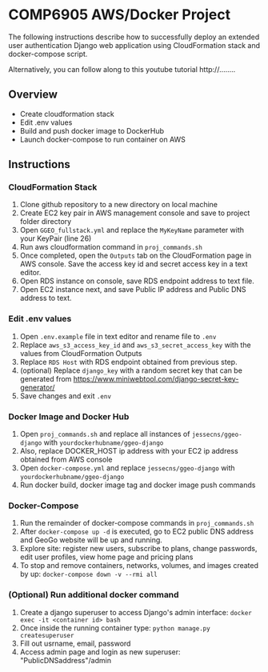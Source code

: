 # COMP6905 AWS/Docker Project

The following instructions describe how to successfully deploy an extended user authentication Django web application using CloudFormation stack and docker-compose script. 

Alternatively, you can follow along to this youtube tutorial http://........

## Overview
- Create cloudformation stack
- Edit .env values
- Build and push docker image to DockerHub
- Launch docker-compose to run container on AWS 


## Instructions
### CloudFormation Stack
1. Clone github repository to a new directory on local machine
2. Create EC2 key pair in AWS management console and save to project folder directory
3. Open ```GGEO_fullstack.yml``` and replace the ```MyKeyName``` parameter with your KeyPair (line 26)
4. Run aws cloudformation command in ```proj_commands.sh```
5. Once completed, open the ```Outputs``` tab on the CloudFormation page in AWS console. Save the access key id and secret access key in a text editor.
6. Open RDS instance on console, save RDS endpoint address to text file.
7. Open EC2 instance next, and save Public IP address and Public DNS address to text.

### Edit .env values
1. Open ```.env.example``` file in text editor and rename file to ```.env```
2. Replace ```aws_s3_access_key_id``` and ```aws_s3_secret_access_key``` with the values from CloudFormation Outputs
3. Replace ```RDS Host``` with RDS endpoint obtained from previous step.
4. (optional) Replace ```django_key``` with a random secret key that can be generated from https://www.miniwebtool.com/django-secret-key-generator/
5. Save changes and exit ```.env```

### Docker Image and Docker Hub
1. Open ```proj_commands.sh``` and replace all instances of ```jessecns/ggeo-django``` with ```yourdockerhubname/ggeo-django```
2. Also, replace DOCKER_HOST ip address with your EC2 ip address obtained from AWS console
3. Open ```docker-compose.yml``` and replace ```jessecns/ggeo-django``` with ```yourdockerhubname/ggeo-django```
3. Run docker build, docker image tag and docker image push commands

### Docker-Compose
1. Run the remainder of docker-compose commands in ```proj_commands.sh```
2. After ```docker-compose up -d``` is executed, go to EC2 public DNS address and GeoGo website will be up and running.
3. Explore site: register new users, subscribe to plans, change passwords, edit user profiles, view home page and pricing plans
4. To stop and remove containers, networks, volumes, and images created by up: ```docker-compose down -v --rmi all```

### (Optional) Run additional docker command
1. Create a django superuser to access Django's admin interface:  ```docker exec -it <container id> bash```
2. Once inside the running container type: ```python manage.py createsuperuser```
3. Fill out usrname, email, password
4. Access admin page and login as new superuser: "PublicDNSaddress"/admin 
